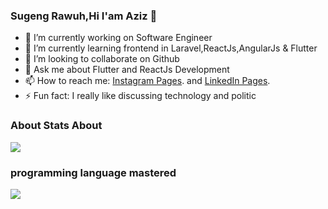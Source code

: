 ### Sugeng Rawuh,Hi I'am Aziz 👋

- 🔭 I’m currently working on Software Engineer
- 🌱 I’m currently learning frontend in Laravel,ReactJs,AngularJs & Flutter
- 👯 I’m looking to collaborate on Github
- 💬 Ask me about Flutter and ReactJs Development
- 📫 How to reach me: [Instagram Pages](https://www.instagram.com/alfauzi_k/). and [LinkedIn Pages](https://www.linkedin.com/in/aziz-alfauzi-4b93a717b/).
- ⚡ Fun fact: I really like discussing technology and politic

###  About Stats About
<img src="https://github-readme-stats.vercel.app/api?username=Azizalfauzi&show_icons=true&theme=tokyonight"/>


###  programming language mastered
<img src="https://github-readme-stats.vercel.app/api/top-langs/?username=Azizalfauzi&layout=compact&theme=tokyonight"/>
